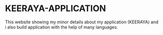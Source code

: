 # KEERAYA-APPLICATION
This website showing my minor details about my application (KEERAYA) and i also build application with the help of many languages.
